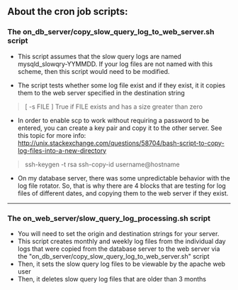 ## About the cron job scripts:

### The on_db_server/copy_slow_query_log_to_web_server.sh script

* This script assumes that the slow query logs are named mysqld_slowqry-YYMMDD.  If your log files are not named with this scheme, then this script would need to be modified.

* The script tests whether some log file exist and if they exist, it it copies them to the web server specified in the destination string
> [ -s FILE ] True if FILE exists and has a size greater than zero

* In order to enable scp to work without requiring a password to be entered, you can create a key pair and copy it to the other server. See this topic for more info:
 http://unix.stackexchange.com/questions/58704/bash-script-to-copy-log-files-into-a-new-directory

> ssh-keygen -t rsa
> ssh-copy-id username@hostname


* On my database server, there was some unpredictable behavior with the log file rotator. So, that is why there are 4 blocks that are testing for log files of different dates, and copying them to the web server if they exist.

- - -

### The on_web_server/slow_query_log_processing.sh script

* You will need to set the origin and destination strings for your server.
* This script creates monthly and weekly log files from the individual day logs that were copied from the database server to the web server via the "on_db_server/copy_slow_query_log_to_web_server.sh" script
* Then, it sets the slow query log files to be viewable by the apache web user
* Then, it deletes slow query log files that are older than 3 months
